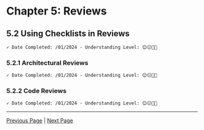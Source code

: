 # Chapter 5: Reviews

## 5.2 Using Checklists in Reviews

```markdown
✓ Date Completed: /01/2024 - Understanding Level: 😊😐🤢🤮
```

### 5.2.1 Architectural Reviews

```markdown
✓ Date Completed: /01/2024 - Understanding Level: 😊😐🤢🤮
```

### 5.2.2 Code Reviews

```markdown
✓ Date Completed: /01/2024 - Understanding Level: 😊😐🤢🤮
```

---

[Previous Page](5.1-technical-test-analyst-tasks-in-reviews.md) | [Next Page](../6-test-tools-and-automation/6.1-defining-the-test-automation-project.md)
